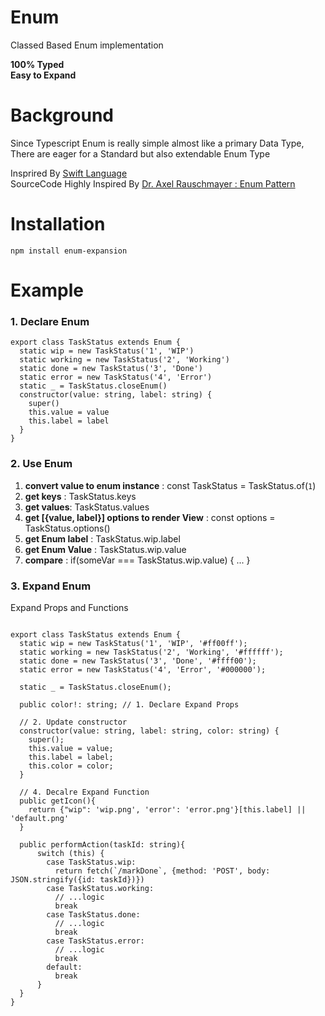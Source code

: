 # Enum

Classed Based Enum implementation

**100% Typed**  
**Easy to Expand**




# Background

Since Typescript Enum is really simple almost like a primary Data Type,  
There are eager for a Standard but also extendable Enum Type



Insprired By [Swift Language](https://developer.apple.com/swift/)  
SourceCode Highly Inspired By [Dr. Axel Rauschmayer : Enum Pattern](https://2ality.com/2020/01/enum-pattern.html)


# Installation

`npm install enum-expansion`



# Example

### 1. Declare Enum

```
export class TaskStatus extends Enum {
  static wip = new TaskStatus('1', 'WIP')
  static working = new TaskStatus('2', 'Working')
  static done = new TaskStatus('3', 'Done')
  static error = new TaskStatus('4', 'Error')
  static _ = TaskStatus.closeEnum()
  constructor(value: string, label: string) {
    super()
    this.value = value
    this.label = label
  }
}
```


### 2. Use Enum

  1. **convert value to enum instance** : const TaskStatus = TaskStatus.of<TaskStatus>(`1`)
  2. **get keys** : TaskStatus.keys
  3. **get values**: TaskStatus.values
  4. **get [{value, label}] options to render View** : const options = TaskStatus.options()
  5. **get Enum label** : TaskStatus.wip.label
  6. **get Enum Value** : TaskStatus.wip.value
  7. **compare** : if(someVar === TaskStatus.wip.value) { ... }



### 3. **Expand Enum**

Expand Props and Functions



```

export class TaskStatus extends Enum {
  static wip = new TaskStatus('1', 'WIP', '#ff00ff');
  static working = new TaskStatus('2', 'Working', '#ffffff');
  static done = new TaskStatus('3', 'Done', '#ffff00');
  static error = new TaskStatus('4', 'Error', '#000000');

  static _ = TaskStatus.closeEnum();

  public color!: string; // 1. Declare Expand Props

  // 2. Update constructor
  constructor(value: string, label: string, color: string) {
    super();
    this.value = value;
    this.label = label;
    this.color = color;
  }

  // 4. Decalre Expand Function
  public getIcon(){
    return {"wip": 'wip.png', 'error': 'error.png'}[this.label] || 'default.png'
  }

  public performAction(taskId: string){
      switch (this) {
        case TaskStatus.wip:
          return fetch(`/markDone`, {method: 'POST', body: JSON.stringify({id: taskId})})
        case TaskStatus.working:
          // ...logic
          break
        case TaskStatus.done:
          // ...logic
          break
        case TaskStatus.error:
          // ...logic
          break
        default:
          break
      }
  }
}

```